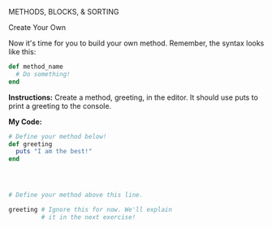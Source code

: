 METHODS, BLOCKS, & SORTING

Create Your Own

Now it's time for you to build your own method. Remember, the syntax looks like this:
```Ruby
def method_name
  # Do something!
end
```
**Instructions:**
Create a method, greeting, in the editor. It should use puts to print a greeting to the console.

**My Code:**
```Ruby
# Define your method below!
def greeting
  puts "I am the best!"
end




# Define your method above this line.

greeting # Ignore this for now. We'll explain
         # it in the next exercise!
```
